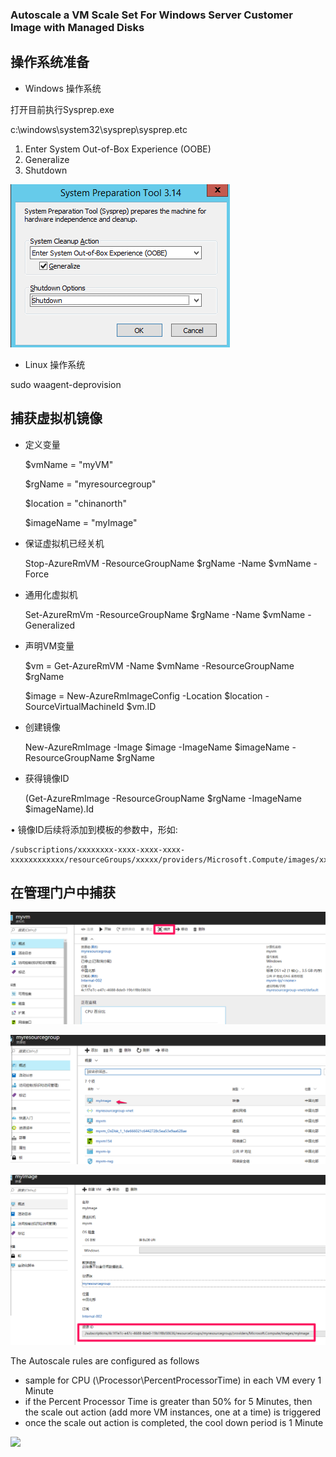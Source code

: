 ### Autoscale a VM Scale Set For Windows Server Customer Image with Managed Disks ###

## 操作系统准备 ##

- Windows 操作系统

打开目前执行Sysprep.exe

c:\windows\system32\sysprep\sysprep.etc

1. Enter System Out-of-Box Experience (OOBE)
2. Generalize
3. Shutdown

![Sysprep](assets/README-4401a.png)

- Linux 操作系统

sudo waagent-deprovision

## 捕获虚拟机镜像 ##

- 定义变量

  $vmName = "myVM"

  $rgName = "myresourcegroup"

  $location = "chinanorth"

  $imageName = "myImage"

- 保证虚拟机已经关机

    Stop-AzureRmVM -ResourceGroupName $rgName -Name $vmName -Force

- 通用化虚拟机

    Set-AzureRmVm -ResourceGroupName $rgName -Name $vmName -Generalized

- 声明VM变量

    $vm = Get-AzureRmVM -Name $vmName -ResourceGroupName $rgName

    $image = New-AzureRmImageConfig -Location $location -SourceVirtualMachineId $vm.ID

- 创建镜像

    New-AzureRmImage -Image $image -ImageName $imageName -ResourceGroupName $rgName

- 获得镜像ID

    (Get-AzureRmImage -ResourceGroupName $rgName -ImageName $imageName).Id

• 镜像ID后续将添加到模板的参数中，形如:

    /subscriptions/xxxxxxxx-xxxx-xxxx-xxxx-xxxxxxxxxxxx/resourceGroups/xxxxx/providers/Microsoft.Compute/images/xxxxx

## 在管理门户中捕获 ##

![Capture](assets/README-e7b1a.png)

![ImageID](assets/README-d4ac7.png)

![ImageID2](assets/README-32161.png)

The Autoscale rules are configured as follows
- sample for CPU (\\Processor\\PercentProcessorTime) in each VM every 1 Minute
- if the Percent Processor Time is greater than 50% for 5 Minutes, then the scale out action (add more VM instances, one at a time) is triggered
- once the scale out action is completed, the cool down period is 1 Minute


<a href="https://portal.azure.cn/#create/Microsoft.Template/uri/https%3A%2F%2Fraw.githubusercontent.com%2Fdafoyiming%2Fazure-quick-start-china%2Fmeat%2F201-vmss-windows-customer-managed-image-autoscale-existing-vnet%2Fazuredeploy.json" target="_blank">
    <img src="http://azuredeploy.net/deploybutton.png"/>
</a>
